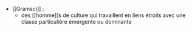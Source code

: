 - [[Gramsci]] :
	-  des [[homme]]s de culture qui travaillent en liens étroits avec une classe particulière émergente ou dominante
